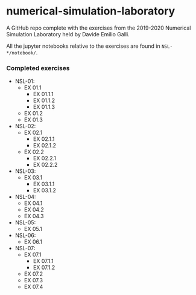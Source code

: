 # numerical-simulation-laboratory
A GitHub repo complete with the exercises from the 2019-2020 Numerical Simulation Laboratory held by Davide Emilio Galli.

All the jupyter notebooks relative to the exercises are found in `NSL-*/notebook/`.

### Completed exercises
* NSL-01:
	- EX 01.1
		- EX 01.1.1
		- EX 01.1.2
		- EX 01.1.3
	- EX 01.2
	- EX 01.3
* NSL-02:
	- EX 02.1
		- EX 02.1.1
		- EX 02.1.2
	- EX 02.2
		- EX 02.2.1
		- EX 02.2.2
* NSL-03:
	- EX 03.1
		- EX 03.1.1
		- EX 03.1.2
* NSL-04:
	- EX 04.1
	- EX 04.2
	- EX 04.3
* NSL-05:
	- EX 05.1
* NSL-06:
	- EX 06.1
* NSL-07:
	- EX 07.1
		- EX 07.1.1
		- EX 07.1.2
	- EX 07.2
	- EX 07.3
	- EX 07.4
